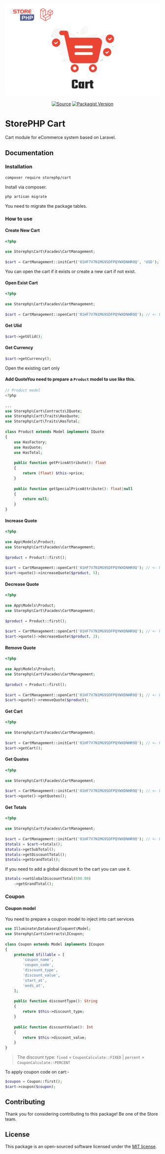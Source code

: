 <p align="center"><a href="#" target="_blank"><img src="./cover.svg"/></a></p>

<p align="center">
  <a href="https://packagist.org/packages/storephp/cart" target="_blank"><img src="https://img.shields.io/static/v1?label=Packagist&message=storephp/cart&color=blue&logo=packagist&logoColor=white" alt="Source"></a>
  <a href="https://packagist.org/packages/storephp/cart" target="_blank"><img src="https://poser.pugx.org/storephp/cart/v" alt="Packagist Version"></a>
</p>

# StorePHP Cart

Cart module for eCommerce system based on Laravel.

## Documentation

### Installation

```bash
composer require storephp/cart
```

Install via composer.

```bash
php artisan migrate
```

You need to migrate the package tables.

### How to use

#### Create New Cart

```php
<?php

use Storephp\Cart\Facades\CartManagement;

$cart = CartManagement::initCart('01HF7V7N1MG9SDFPQYWXDNHR9Q', 'USD'); // <- ULID
```

You can open the cart if it exists or create a new cart if not exist.

#### Open Exist Cart

```php
<?php

use Storephp\Cart\Facades\CartManagement;

$cart = CartManagement::openCart('01HF7V7N1MG9SDFPQYWXDNHR9Q'); // <- ULID
```

#### Get Ulid

```php
$cart->getUlid();
```

#### Get Currency

```php
$cart->getCurrency();
```

Open the existing cart only

#### Add QuoteYou need to prepare a `Product` model to use like this.

```php
// Product model
<?php

...
use Storephp\Cart\Contracts\IQuote;
use Storephp\Cart\Traits\HasQuote;
use Storephp\Cart\Traits\HasTotal;

class Product extends Model implements IQuote
{
    use HasFactory;
    use HasQuote;
    use HasTotal;

    public function getPriceAttribute(): float
    {
        return (float) $this->price;
    }

    public function getSpecialPriceAttribute(): float|null
    {
        return null;
    }
}
```

#### Increase Quote

```php
<?php

use App\Models\Product;
use Storephp\Cart\Facades\CartManagement;

$product = Product::first();

$cart = CartManagement::openCart('01HF7V7N1MG9SDFPQYWXDNHR9Q'); // <- ULID
$cart->quote()->increaseQuote($product, 5);
```

#### Decrease Quote

```php
<?php

use App\Models\Product;
use Storephp\Cart\Facades\CartManagement;

$product = Product::first();

$cart = CartManagement::openCart('01HF7V7N1MG9SDFPQYWXDNHR9Q'); // <- ULID
$cart->quote()->decreaseQuote($product, 2);
```

#### Remove Quote

```php
<?php

use App\Models\Product;
use Storephp\Cart\Facades\CartManagement;

$product = Product::first();

$cart = CartManagement::openCart('01HF7V7N1MG9SDFPQYWXDNHR9Q'); // <- ULID
$cart->quote()->removeQuote($product);
```

#### Get Cart

```php
<?php

use Storephp\Cart\Facades\CartManagement;

$cart = CartManagement::initCart('01HF7V7N1MG9SDFPQYWXDNHR9Q'); // <- ULID
$cart->getCart();
```

#### Get Quotes

```php
<?php

use Storephp\Cart\Facades\CartManagement;

$cart = CartManagement::initCart('01HF7V7N1MG9SDFPQYWXDNHR9Q'); // <- ULID
$cart->quote()->getQuotes();
```

#### Get Totals

```php
<?php

use Storephp\Cart\Facades\CartManagement;

$cart = CartManagement::initCart('01HF7V7N1MG9SDFPQYWXDNHR9Q'); // <- ULID
$totals = $cart->totals();
$totals->getSubTotal();
$totals->getDiscountTotal();
$totals->getGrandTotal();
```

If you need to add a global discount to the cart you can use it.

```php
$totals->setGlobalDiscountTotal(500.00)
    ->getGrandTotal();
```

### Coupon

#### Coupon model

You need to prepare a coupon model to inject into cart services

```php
use Illuminate\Database\Eloquent\Model;
use Storephp\Cart\Contracts\ICoupon;

class Coupon extends Model implements ICoupon
{
    protected $fillable = [
        'coupon_name',
        'coupon_code',
        'discount_type',
        'discount_value',
        'start_at',
        'ends_at',
    ];

    public function discountType(): String
    {
        return $this->discount_type;
    }

    public function discountValue(): Int
    {
        return $this->discount_value;
    }
}
```

> The discount type: `fixed` = `CouponCalculate::FIXED` | `percent` = `CouponCalculate::PERCENT`

To apply coupon code on cart:-

```php
$coupon = Coupon::first();
$cart->coupon($coupon);
```

## Contributing

Thank you for considering contributing to this package! Be one of the Store team.

## License

This package is an open-sourced software licensed under the [MIT license](https://opensource.org/licenses/MIT).
